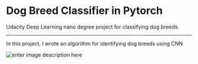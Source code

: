 # Dog Breed Classifier in Pytorch 

Udacity Deep Learning nano degree project for classifying dog breeds.
__________________________________________________________________________

In this project, I wrote an algorithm for identifying dog breeds using CNN

![enter image description here](https://res.cloudinary.com/musbell/image/upload/v1591527409/dog_ep2ddx.png)

